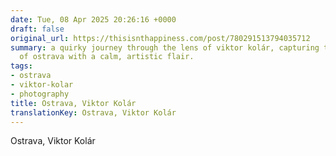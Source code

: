 ```yaml
---
date: Tue, 08 Apr 2025 20:26:16 +0000
draft: false
original_url: https://thisisnthappiness.com/post/780291513794035712
summary: a quirky journey through the lens of viktor kolár, capturing the essence
  of ostrava with a calm, artistic flair.
tags:
- ostrava
- viktor-kolar
- photography
title: Ostrava, Viktor Kolár
translationKey: Ostrava, Viktor Kolár
---
```


Ostrava, Viktor Kolár